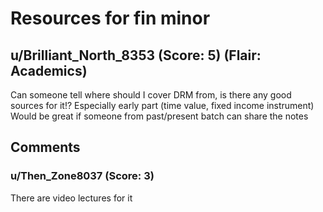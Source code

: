# Resources for fin minor
## u/Brilliant_North_8353 (Score: 5) (Flair: Academics)
Can someone tell where should I cover DRM from, is there any good sources for it!? 
Especially early part (time value, fixed income instrument) 
Would be great if someone from past/present batch can share the notes


## Comments

### u/Then_Zone8037 (Score: 3)
There are video lectures for it




